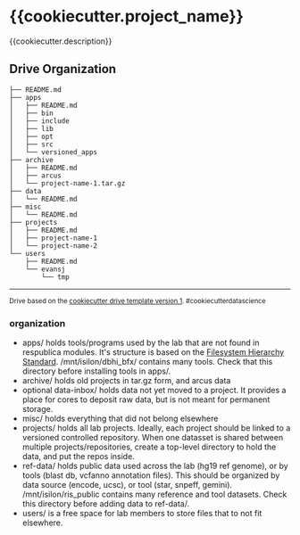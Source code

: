 {{cookiecutter.project_name}}
==============================

{{cookiecutter.description}}

Drive Organization
------------
```
├── README.md
├── apps
│   ├── README.md
│   ├── bin
│   ├── include
│   ├── lib
│   ├── opt
│   ├── src
│   └── versioned_apps
├── archive
│   ├── README.md
│   ├── arcus
│   └── project-name-1.tar.gz
├── data
│   └── README.md
├── misc
│   └── README.md
├── projects
│   ├── README.md
│   ├── project-name-1
│   └── project-name-2
└── users
    ├── README.md
    └── evansj
        └── tmp
```

--------

<p><small>Drive based on the <a target="_blank" href="github.com/samesense/drive-template/">cookiecutter drive template version 1</a>. #cookiecutterdatascience</small></p>

### organization
* apps/ holds tools/programs used by the lab that are not found in respublica modules. It's structure is based on the [Filesystem Hierarchy Standard](https://en.wikipedia.org/wiki/Filesystem_Hierarchy_Standard). /mnt/isilon/dbhi_bfx/ contains many tools. Check that this directory before installing tools in apps/.
* archive/ holds old projects in tar.gz form, and arcus data
* optional data-inbox/ holds data not yet moved to a project. It provides a place for cores to deposit raw data, but is not meant for permanent storage.
* misc/ holds everything that did not belong elsewhere
* projects/ holds all lab projects. Ideally, each project should be linked to a versioned controlled repository. When one datasset is shared between multiple projects/repositories, create a top-level directory to hold the data, and put the repos inside.
* ref-data/ holds public data used across the lab (hg19 ref genome), or by tools (blast db, vcfanno annotation files). This should be organized by data source (encode, ucsc), or tool (star, snpeff, gemini). /mnt/isilon/ris_public contains many reference and tool datasets. Check this directory before adding data to ref-data/.
* users/ is a free space for lab members to store files that to not fit elsewhere.
